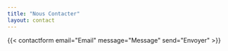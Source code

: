 ```yaml
---
title: "Nous Contacter"
layout: contact
---
```


{{< contactform email="Email" message="Message" send="Envoyer" >}}
